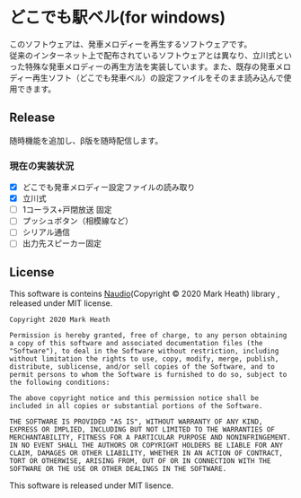 # どこでも駅ベル(for windows)
このソフトウェアは、発車メロディーを再生するソフトウェアです。  
従来のインターネット上で配布されているソフトウェアとは異なり、立川式といった特殊な発車メロディーの再生方法を実装しています。また、既存の発車メロディー再生ソフト（どこでも発車ベル）の設定ファイルをそのまま読み込んで使用できます。

## Release
随時機能を追加し、β版を随時配信します。

### 現在の実装状況
- [x] どこでも発車メロディー設定ファイルの読み取り
- [x] 立川式
- [ ] 1コーラス+戸閉放送 固定
- [ ] プッシュボタン（相模線など）
- [ ] シリアル通信
- [ ] 出力先スピーカー固定

## License
This software is conteins [Naudio](https://github.com/naudio/NAudio)(Copyright &copy; 2020 Mark Heath) library , released under MIT license.
```
Copyright 2020 Mark Heath

Permission is hereby granted, free of charge, to any person obtaining a copy of this software and associated documentation files (the "Software"), to deal in the Software without restriction, including without limitation the rights to use, copy, modify, merge, publish, distribute, sublicense, and/or sell copies of the Software, and to permit persons to whom the Software is furnished to do so, subject to the following conditions:

The above copyright notice and this permission notice shall be included in all copies or substantial portions of the Software.

THE SOFTWARE IS PROVIDED "AS IS", WITHOUT WARRANTY OF ANY KIND, EXPRESS OR IMPLIED, INCLUDING BUT NOT LIMITED TO THE WARRANTIES OF MERCHANTABILITY, FITNESS FOR A PARTICULAR PURPOSE AND NONINFRINGEMENT. IN NO EVENT SHALL THE AUTHORS OR COPYRIGHT HOLDERS BE LIABLE FOR ANY CLAIM, DAMAGES OR OTHER LIABILITY, WHETHER IN AN ACTION OF CONTRACT, TORT OR OTHERWISE, ARISING FROM, OUT OF OR IN CONNECTION WITH THE SOFTWARE OR THE USE OR OTHER DEALINGS IN THE SOFTWARE.
```
This software is released under MIT lisence.